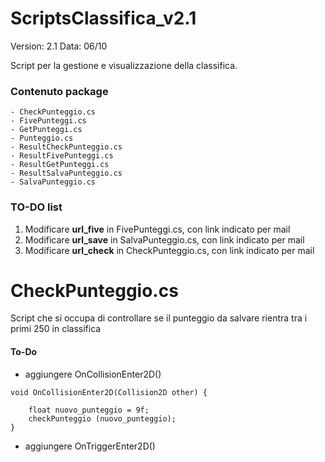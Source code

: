 # ScriptsClassifica_v2.1

Version: 2.1
Data: 06/10



Script per la gestione e visualizzazione della classifica.  

### Contenuto package

```
- CheckPunteggio.cs
- FivePunteggi.cs
- GetPunteggi.cs
- Punteggio.cs
- ResultCheckPunteggio.cs
- ResultFivePunteggi.cs
- ResultGetPunteggi.cs
- ResultSalvaPunteggio.cs
- SalvaPunteggio.cs
```


### TO-DO list

1) Modificare **url_five** in FivePunteggi.cs, con link indicato per mail
2) Modificare **url_save** in SalvaPunteggio.cs, con link indicato per mail
3) Modificare **url_check** in CheckPunteggio.cs, con link indicato per mail






# CheckPunteggio.cs

Script che si occupa di controllare se il punteggio da salvare rientra tra i primi 250 in classifica

#### To-Do
- aggiungere OnCollisionEnter2D()
```
void OnCollisionEnter2D(Collision2D other) {

	float nuovo_punteggio = 9f;
	checkPunteggio (nuovo_punteggio);
}
```
- aggiungere OnTriggerEnter2D()